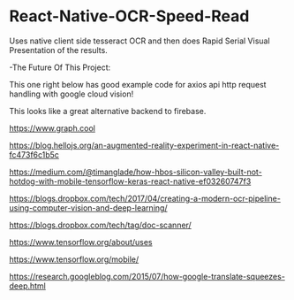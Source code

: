 # React-Native-OCR-Speed-Read
Uses native client side tesseract OCR and then does Rapid Serial Visual Presentation of the results.

 -The Future Of This Project:		
 		
 This one right below has good example code for axios api http request handling with google cloud vision!		
 
 This looks like a great alternative backend to firebase.
 
 https://www.graph.cool
 		
 https://blog.hellojs.org/an-augmented-reality-experiment-in-react-native-fc473f6c1b5c		
 		
 https://medium.com/@timanglade/how-hbos-silicon-valley-built-not-hotdog-with-mobile-tensorflow-keras-react-native-ef03260747f3		
 		
 https://blogs.dropbox.com/tech/2017/04/creating-a-modern-ocr-pipeline-using-computer-vision-and-deep-learning/		
 		
 https://blogs.dropbox.com/tech/tag/doc-scanner/		
 		
 https://www.tensorflow.org/about/uses		
 		
 https://www.tensorflow.org/mobile/		
 		
 https://research.googleblog.com/2015/07/how-google-translate-squeezes-deep.html
